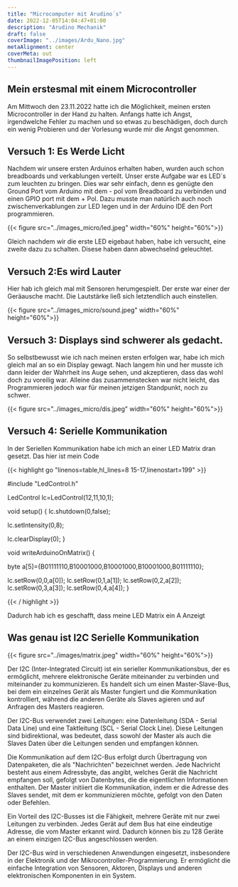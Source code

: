 ```yaml
---
title: "Microcomputer mit Arudino´s"
date: 2022-12-05T14:04:47+01:00
description: "Arudino Mechanik"
draft: false
coverImage: "../images/Ardu_Nano.jpg"
metaAlignment: center
coverMeta: out
thumbnailImagePosition: left
---
```


## Mein erstesmal mit einem Microcontroller
Am Mittwoch den 23.11.2022 hatte ich die Möglichkeit, meinen ersten Microcontroller in der Hand zu halten. Anfangs hatte ich Angst, irgendwelche Fehler zu machen und so etwas zu beschädigen, doch durch ein wenig Probieren und der Vorlesung wurde mir die Angst genommen.


## Versuch 1: Es Werde Licht

Nachdem wir unsere ersten Arduinos erhalten haben, wurden auch schon breadboards und verkablungen verteilt. Unser erste Aufgabe war es LED´s zum leuchten zu bringen. Dies war sehr einfach, denn es genügte den Ground Port vom Arduino mit dem - pol vom Breadboard zu verbinden und einen GPIO port mit dem + Pol. Dazu musste man natürlich auch noch zwischenverkablungen zur LED legen und in der Arduino IDE den Port programmieren.




{{< figure src="../images_micro/led.jpeg"  width="60%" height="60%">}}


Gleich nachdem wir die erste LED eigebaut haben, habe ich versucht, eine zweite dazu zu schalten. Disese haben dann abwechselnd geleuchtet.

## Versuch 2:Es wird Lauter

Hier hab ich gleich mal mit Sensoren herumgespielt. Der erste war einer der Geräausche macht. Die Lautstärke ließ sich letztendlich auch einstellen.


{{< figure src="../images_micro/sound.jpeg"  width="60%" height="60%">}}



## Versuch 3: Displays sind schwerer als gedacht.

So selbstbewusst wie ich nach meinen ersten erfolgen war, habe ich mich gleich mal an so ein Display gewagt. Nach langem hin und her musste ich dann leider der Wahrheit ins Auge sehen, und akzeptieren, dass das wohl doch zu voreilig war. Alleine das zusammenstecken war nicht leicht, das Programmieren jedoch war für meinen jetzigen Standpunkt, noch zu schwer.

{{< figure src="../images_micro/dis.jpeg"  width="60%" height="60%">}}


## Versuch 4: Serielle Kommunikation
In der Seriellen Kommunikation habe ich mich an einer LED Matrix dran gesetzt. Das hier ist mein Code


{{< highlight go "linenos=table,hl_lines=8 15-17,linenostart=199" >}}

#include "LedControl.h"

LedControl lc=LedControl(12,11,10,1);

void setup() {
  lc.shutdown(0,false);

  lc.setIntensity(0,8);

  lc.clearDisplay(0);
}

void writeArduinoOnMatrix() {
 
  byte a[5]={B01111110,B10001000,B10001000,B10001000,B01111110};

  lc.setRow(0,0,a[0]);
  lc.setRow(0,1,a[1]);
  lc.setRow(0,2,a[2]);
  lc.setRow(0,3,a[3]);
  lc.setRow(0,4,a[4]);
}


{{< / highlight >}}

Dadurch hab ich es geschafft, dass meine LED Matrix ein A Anzeigt

## Was genau ist I2C Serielle Kommunikation

{{< figure src="../images/matrix.jpeg"  width="60%" height="60%">}}

Der I2C (Inter-Integrated Circuit) ist ein serieller Kommunikationsbus, der es ermöglicht, mehrere elektronische Geräte miteinander zu verbinden und miteinander zu kommunizieren. Es handelt sich um einen Master-Slave-Bus, bei dem ein einzelnes Gerät als Master fungiert und die Kommunikation kontrolliert, während die anderen Geräte als Slaves agieren und auf Anfragen des Masters reagieren.

Der I2C-Bus verwendet zwei Leitungen: eine Datenleitung (SDA - Serial Data Line) und eine Taktleitung (SCL - Serial Clock Line). Diese Leitungen sind bidirektional, was bedeutet, dass sowohl der Master als auch die Slaves Daten über die Leitungen senden und empfangen können.

Die Kommunikation auf dem I2C-Bus erfolgt durch Übertragung von Datenpaketen, die als "Nachrichten" bezeichnet werden. Jede Nachricht besteht aus einem Adressbyte, das angibt, welches Gerät die Nachricht empfangen soll, gefolgt von Datenbytes, die die eigentlichen Informationen enthalten. Der Master initiiert die Kommunikation, indem er die Adresse des Slaves sendet, mit dem er kommunizieren möchte, gefolgt von den Daten oder Befehlen.

Ein Vorteil des I2C-Busses ist die Fähigkeit, mehrere Geräte mit nur zwei Leitungen zu verbinden. Jedes Gerät auf dem Bus hat eine eindeutige Adresse, die vom Master erkannt wird. Dadurch können bis zu 128 Geräte an einem einzigen I2C-Bus angeschlossen werden.

Der I2C-Bus wird in verschiedenen Anwendungen eingesetzt, insbesondere in der Elektronik und der Mikrocontroller-Programmierung. Er ermöglicht die einfache Integration von Sensoren, Aktoren, Displays und anderen elektronischen Komponenten in ein System.


